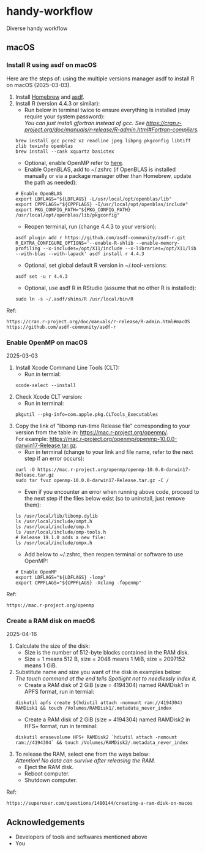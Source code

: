 # handy-workflow
Diverse handy workflow

## macOS

### Install R using asdf on macOS

Here are the steps of: using the multiple versions manager asdf to install R on macOS (2025-03-03).

1. Install [Homebrew](https://brew.sh/) and [asdf](https://asdf-vm.com/guide/getting-started.html).  
2. Install R (version 4.4.3 or similar):
   - Run below in terminal twice to ensure everything is installed (may require your system password):  
     *You can just install gfortran instead of gcc. See https://cran.r-project.org/doc/manuals/r-release/R-admin.html#Fortran-compilers.*
   ```
   brew install gcc pcre2 xz readline jpeg libpng pkgconfig libtiff zlib texinfo openblas
   brew install --cask xquartz basictex
   ```
   - Optional, enable OpenMP refer to [here](#enable-openmp-on-macos).
   - Enable OpenBLAS, add to ~/.zshrc (if OpenBLAS is installed manually or via a package manager other than Homebrew, update the path as needed):
   ```
   # Enable OpenBLAS
   export LDFLAGS="${LDFLAGS} -L/usr/local/opt/openblas/lib"
   export CPPFLAGS="${CPPFLAGS} -I/usr/local/opt/openblas/include"
   export PKG_CONFIG_PATH="${PKG_CONFIG_PATH} /usr/local/opt/openblas/lib/pkgconfig"
   ```
   - Reopen terminal, run (change 4.4.3 to your version):
   ```
   asdf plugin add r https://github.com/asdf-community/asdf-r.git
   R_EXTRA_CONFIGURE_OPTIONS='--enable-R-shlib --enable-memory-profiling --x-includes=/opt/X11/include --x-libraries=/opt/X11/lib --with-blas --with-lapack' asdf install r 4.4.3
   ```
   - Optional, set global default R version in ~/.tool-versions:
   ```
   asdf set -u r 4.4.3
   ```
   - Optional, use asdf R in RStudio (assume that no other R is installed):
   ```
   sudo ln -s ~/.asdf/shims/R /usr/local/bin/R
   ```
Ref:
```
https://cran.r-project.org/doc/manuals/r-release/R-admin.html#macOS
https://github.com/asdf-community/asdf-r
```


### Enable OpenMP on macOS

2025-03-03

1. Install Xcode Command Line Tools (CLT):
   - Run in termial:
   ```
   xcode-select --install
   ```
2. Check Xcode CLT version:
   - Run in terminal:
   ```
   pkgutil --pkg-info=com.apple.pkg.CLTools_Executables
   ```
3. Copy the link of "libomp run-time Release file" corresponding to your version from the table in: <https://mac.r-project.org/openmp/>.  
   For example: https://mac.r-project.org/openmp/openmp-10.0.0-darwin17-Release.tar.gz.
   - Run in terminal (change to your link and file name, refer to the next step if an error occurs):
   ```
   curl -O https://mac.r-project.org/openmp/openmp-10.0.0-darwin17-Release.tar.gz
   sudo tar fvxz openmp-10.0.0-darwin17-Release.tar.gz -C /
   ```
   - Even if you encounter an error when running above code, proceed to the next step if the files below exist (so to uninstall, just remove them):
   ```
   ls /usr/local/lib/libomp.dylib
   ls /usr/local/include/ompt.h
   ls /usr/local/include/omp.h
   ls /usr/local/include/omp-tools.h
   # Release 19.1.0 adds a new file:
   ls /usr/local/include/ompx.h
   ```
   - Add below to ~/.zshrc, then reopen terminal or software to use OpenMP:
   ```
   # Enable OpenMP
   export LDFLAGS="${LDFLAGS} -lomp"
   export CPPFLAGS="${CPPFLAGS} -Xclang -fopenmp"
   ```
Ref:
```
https://mac.r-project.org/openmp
```


### Create a RAM disk on macOS

2025-04-16

1. Calculate the size of the disk:
   - Size is the number of 512-byte blocks contained in the RAM disk.
   - Size = 1 means 512 B, size = 2048 means 1 MiB, size = 2097152 means 1 GiB.
2. Substitute name and size you want of the disk in examples below:  
   *The touch command at the end tells Spotlight not to needlessly index it.*
   - Create a RAM disk of 2 GiB (size = 4194304) named RAMDisk1 in APFS format, run in termial:
   ```
   diskutil apfs create $(hdiutil attach -nomount ram://4194304) RAMDisk1 && touch /Volumes/RAMDisk1/.metadata_never_index
   ```
   - Create a RAM disk of 2 GiB (size = 4194304) named RAMDisk2 in HFS+ format, run in terminal:
   ```
   diskutil erasevolume HFS+ RAMDisk2 `hdiutil attach -nomount ram://4194304` && touch /Volumes/RAMDisk2/.metadata_never_index
   ```
3. To release the RAM, select one from the ways below:  
   *Attention! No data can survive after releasing the RAM.*
   - Eject the RAM disk.
   - Reboot computer.
   - Shutdown computer.

Ref:
```
https://superuser.com/questions/1480144/creating-a-ram-disk-on-macos
```


## Acknowledgements
  - Developers of tools and softwares mentioned above
  - You
